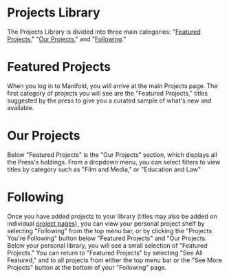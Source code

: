 # Projects Library

The Projects Library is divided into three main categories: "[Featured Projects](#featuredprojects)," "[Our Projects](#ourprojects)," and "[Following](#following)."

# Featured Projects

When you log in to Manifold, you will arrive at the main Projects page. The first category of projects you will see are the "Featured Projects," titles suggested by the press to give you a curated sample of what's new and available.

# Our Projects

Below "Featured Projects" is the "Our Projects" section, which displays all the Press's holdings. From a dropdown menu, you can select filters to view titles by category such as "Film and Media," or "Education and Law"

# Following

Once you have added projects to your library (titles may also be added on individual [project pages](project_page.md)), you can view your personal project shelf by selecting "Following" from the top menu bar, or by clicking the "Projects You're Following" button below "Featured Projects" and "Our Projects. Below your personal library, you will see a small selection of "Featured Projects." You can return to "Featured Projects" by selecting "See All Featured," and to all projects from either the top menu bar or the "See More Projects" button at the bottom of your "Following" page.